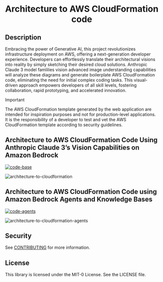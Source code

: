 # <center> Architecture to AWS CloudFormation code</center> 

## Description

Embracing the power of Generative AI, this project revolutionizes infrastructure deployment on AWS, offering a next-generation developer experience. Developers can effortlessly translate their architectural visions into reality by simply sketching their desired cloud solutions. Anthropic Claude 3 model famlilies vision advanced image understanding capabilities will analyze these diagrams and generate boilerplate AWS CloudFormation code, eliminating the need for initial complex coding tasks. This visual-driven approach empowers developers of all skill levels, fostering collaboration, rapid prototyping, and accelerated innovation.

> [!IMPORTANT]  
> The AWS CloudFormation template generated by the web application are intended for inspiration purposes and not for production-level applications. It is the responsibility of a developer to test and vet the AWS CloudFormation template according to security guidelines.

## Architecture to AWS CloudFormation Code Using Anthropic Claude 3’s Vision Capabilities on Amazon Bedrock

[![code-base](https://img.shields.io/badge/Implementation-Base-blue)](/architecture-to-cloudformation/artifact/demo.gif)


![architecture-to-cloudformation](/architecture-to-cloudformation/artifact/demo.gif)

## Architecture to AWS CloudFormation Code using Amazon Bedrock Agents and Knowledge Bases

[![code-agents](https://img.shields.io/badge/Implementation-Agents-blue)](/agents-architecture-to-cloudformation/)

![architecture-to-cloudformation-agents](/agents-architecture-to-cloudformation/artifact/demo.gif)

## Security

See [CONTRIBUTING](CONTRIBUTING.md#security-issue-notifications) for more information.

## License

This library is licensed under the MIT-0 License. See the LICENSE file.

